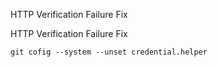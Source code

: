 HTTP Verification Failure Fix

HTTP Verification Failure Fix


`git cofig --system --unset credential.helper`